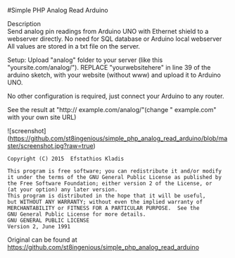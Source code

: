 #Simple PHP Analog Read Arduino
    
Description     
Send analog pin readings from Arduino UNO with Ethernet shield to a webserver directly.
No need for SQL database or Arduino local webserver
All values are stored in a txt file on the server.
     
Setup:
Upload "analog" folder to your server (like this "yoursite.com/analog/").
REPLACE "yourwebsitehere" in line 39 of the arduino sketch, 
with your website (without www) and upload it to Arduino UNO.
     
No other configuration is required, just connect your Arduino to any router.
     
See the result at "http:// example.com/analog/"(change " example.com" with your own site URL)
     
![screenshot] (https://github.com/st8ingenious/simple_php_analog_read_arduino/blob/master/screenshot.jpg?raw=true)
     
	
	Copyright (C) 2015  Efstathios Kladis

    This program is free software; you can redistribute it and/or modify
    it under the terms of the GNU General Public License as published by
    the Free Software Foundation; either version 2 of the License, or
    (at your option) any later version.
    This program is distributed in the hope that it will be useful,
    but WITHOUT ANY WARRANTY; without even the implied warranty of
    MERCHANTABILITY or FITNESS FOR A PARTICULAR PURPOSE.  See the
    GNU General Public License for more details.
    GNU GENERAL PUBLIC LICENSE
    Version 2, June 1991
     
 Original can be found at https://github.com/st8ingenious/simple_php_analog_read_arduino
